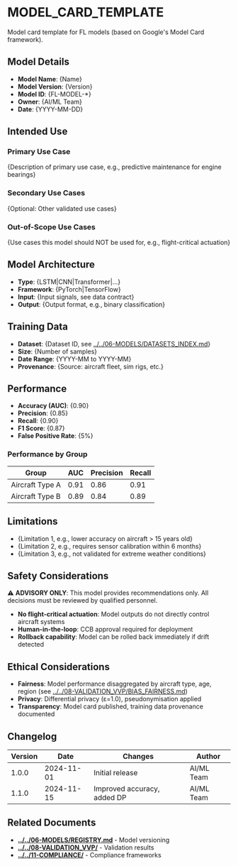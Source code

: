 # MODEL_CARD_TEMPLATE

Model card template for FL models (based on Google's Model Card framework).

## Model Details

- **Model Name**: {Name}
- **Model Version**: {Version}
- **Model ID**: {FL-MODEL-*}
- **Owner**: {AI/ML Team}
- **Date**: {YYYY-MM-DD}

## Intended Use

### Primary Use Case

{Description of primary use case, e.g., predictive maintenance for engine bearings}

### Secondary Use Cases

{Optional: Other validated use cases}

### Out-of-Scope Use Cases

{Use cases this model should NOT be used for, e.g., flight-critical actuation}

## Model Architecture

- **Type**: {LSTM|CNN|Transformer|...}
- **Framework**: {PyTorch|TensorFlow}
- **Input**: {Input signals, see data contract}
- **Output**: {Output format, e.g., binary classification}

## Training Data

- **Dataset**: {Dataset ID, see [../../06-MODELS/DATASETS_INDEX.md](../../06-MODELS/DATASETS_INDEX.md)}
- **Size**: {Number of samples}
- **Date Range**: {YYYY-MM to YYYY-MM}
- **Provenance**: {Source: aircraft fleet, sim rigs, etc.}

## Performance

- **Accuracy (AUC)**: {0.90}
- **Precision**: {0.85}
- **Recall**: {0.90}
- **F1 Score**: {0.87}
- **False Positive Rate**: {5%}

### Performance by Group

| Group          | AUC  | Precision | Recall |
|----------------|------|-----------|--------|
| Aircraft Type A| 0.91 | 0.86      | 0.91   |
| Aircraft Type B| 0.89 | 0.84      | 0.89   |

## Limitations

- {Limitation 1, e.g., lower accuracy on aircraft > 15 years old}
- {Limitation 2, e.g., requires sensor calibration within 6 months}
- {Limitation 3, e.g., not validated for extreme weather conditions}

## Safety Considerations

⚠️ **ADVISORY ONLY**: This model provides recommendations only. All decisions must be reviewed by qualified personnel.

- **No flight-critical actuation**: Model outputs do not directly control aircraft systems
- **Human-in-the-loop**: CCB approval required for deployment
- **Rollback capability**: Model can be rolled back immediately if drift detected

## Ethical Considerations

- **Fairness**: Model performance disaggregated by aircraft type, age, region (see [../../08-VALIDATION_VVP/BIAS_FAIRNESS.md](../../08-VALIDATION_VVP/BIAS_FAIRNESS.md))
- **Privacy**: Differential privacy (ε=1.0), pseudonymisation applied
- **Transparency**: Model card published, training data provenance documented

## Changelog

| Version | Date       | Changes                     | Author     |
|---------|------------|-----------------------------|------------|
| 1.0.0   | 2024-11-01 | Initial release             | AI/ML Team |
| 1.1.0   | 2024-11-15 | Improved accuracy, added DP | AI/ML Team |

## Related Documents

- [**../../06-MODELS/REGISTRY.md**](../../06-MODELS/REGISTRY.md) - Model versioning
- [**../../08-VALIDATION_VVP/**](../../08-VALIDATION_VVP/) -  Validation results
- [**../../11-COMPLIANCE/**](../../11-COMPLIANCE/) -  Compliance frameworks
